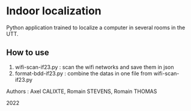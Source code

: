 # Indoor localization

Python application trained to localize a computer in several rooms in the UTT.

## How to use

1. wifi-scan-if23.py : scan the wifi networks and save them in json
2. format-bdd-if23.py : combine the datas in one file from wifi-scan-if23.py


Authors : Axel CALIXTE, Romain STEVENS, Romain THOMAS

2022